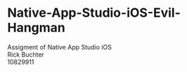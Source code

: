 Native-App-Studio-iOS-Evil-Hangman
==================================
Assigment of Native App Studio iOS<br>
Rick Buchter <br>
10829911
